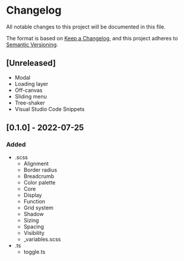 # Changelog

All notable changes to this project will be documented in this file.

The format is based on [Keep a Changelog](https://keepachangelog.com/en/1.0.0/), and this project adheres
to [Semantic Versioning](https://semver.org/spec/v2.0.0.html).

## [Unreleased]
- Modal
- Loading layer
- Off-canvas
- Sliding menu
- Tree-shaker
- Visual Studio Code Snippets

[//]: # (## [0.1.1] - YYYY-MM-DD)

[//]: # (### Added)

## [0.1.0] - 2022-07-25
### Added
- .scss
  - Alignment
  - Border radius
  - Breadcrumb
  - Color palette
  - Core
  - Display
  - Function
  - Grid system
  - Shadow
  - Sizing
  - Spacing
  - Visibility
  - _variables.scss
- .ts
  - toggle.ts

[//]: # (## [0.0.0] - YYYY-MM-DD)

[//]: # (### Added)

[//]: # (### Changed)

[//]: # (### Deprecated)

[//]: # (### Removed)

[//]: # (### Fixed)

[//]: # (### Security)
